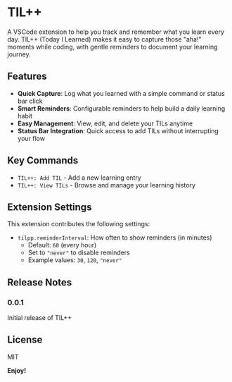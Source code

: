 # TIL++

A VSCode extension to help you track and remember what you learn every day. TIL++ (Today I Learned) makes it easy to capture those "aha!" moments while coding, with gentle reminders to document your learning journey.

## Features

- **Quick Capture**: Log what you learned with a simple command or status bar click
- **Smart Reminders**: Configurable reminders to help build a daily learning habit
- **Easy Management**: View, edit, and delete your TILs anytime
- **Status Bar Integration**: Quick access to add TILs without interrupting your flow

## Key Commands

- `TIL++: Add TIL` - Add a new learning entry
- `TIL++: View TILs` - Browse and manage your learning history

## Extension Settings

This extension contributes the following settings:

* `tilpp.reminderInterval`: How often to show reminders (in minutes)
  - Default: `60` (every hour)
  - Set to `"never"` to disable reminders
  - Example values: `30`, `120`, `"never"`

## Release Notes

### 0.0.1

Initial release of TIL++


## License

MIT

**Enjoy!**
